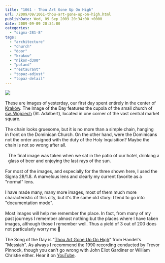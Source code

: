 ```yaml
---
title: "1061 - Thou Art Gone Up On High"
url: /2009/09/1061-thou-art-gone-up-on-high.html
publishDate: Wed, 09 Sep 2009 20:34:00 +0000
date: 2009-09-09 20:34:00
categories: 
  - "sigma-281-8"
tags: 
  - "architecture"
  - "church"
  - "door"
  - "krakow"
  - "nikon-d300"
  - "poland"
  - "restaurant"
  - "topaz-adjust"
  - "topaz-detail"
---
```

<a href="https://d25zfm9zpd7gm5.cloudfront.net/1200x1200/2009/20090908_120600_1_ps.jpg" target="_blank"><img src="https://d25zfm9zpd7gm5.cloudfront.net/0600x0600/2009/20090908_120600_1_ps.jpg"/></a><br/><br/>These are images of yesterday, our first day spent entirely in the center of <a href="http://en.wikipedia.org/wiki/Krakow" target="_blank">Kraków</a>. The Image of the Day features the cupola of the small church of <a href="http://en.wikipedia.org/wiki/Church_of_St._Wojciech">sw. Wojciech</a> (St. Adalbert), located in one corner of the vast central market square.<br/><br/><a href="https://d25zfm9zpd7gm5.cloudfront.net/1200x1200/2009/20090908_141433_ps.jpg" target="_blank"><img alt="" border="0" src="https://d25zfm9zpd7gm5.cloudfront.net/0150x0150/2009/20090908_141433_ps.jpg" style="margin: 10pt 10px 10px 0pt; float: right;"/></a> The chain looks gruesome, but it is no more than a simple chain, hanging in front on the Dominican Church. On the other hand, were the Dominicans not the order assigned with the duty of the Holy Inquisition? Maybe the chain is not so wrong after all.<br/><br/><a href="https://d25zfm9zpd7gm5.cloudfront.net/1200x1200/2009/20090908_181159_ps.jpg" target="_blank"><img alt="" border="0" src="https://d25zfm9zpd7gm5.cloudfront.net/0150x0150/2009/20090908_181159_ps.jpg" style="margin: 10pt 10px 10px 0pt; float: left;"/></a> The final image was taken when we sat in the patio of our hotel, drinking a glass of beer and enjoying the last rays of the sun. <br/><br/>For most of the images, and especially for the three shown here, I used the Sigma 28/1.8. A marvelous lens and clearly my current favorite as a "normal" lens.<br/><br/> I have made many, many more images, most of them much more characteristic of this city, but it's the same old story: I tend to go into "documentation mode". <br/><br/>Most images will help me remember the place. In fact, from many of my past journeys I remember almost nothing but the places where I have taken images, although those I remember well. Thus a yield of 3 out of 200 does not particularly worry me 🙂<br/><br/>The Song of the Day is "<a href="http://www.lyricsmode.com/lyrics/h/handel_george_frideric/36_air_for_alto_thou_art_gone_up_on_high.html" target="_blank">Thou Art Gone Up On High</a>" from Handel's "Messiah". As always I recommend the 1990 recording conducted by Trevor Pinnock, though you can't go wrong with John Eliot Gardiner or William Christie either. Hear it on <a href="http://www.youtube.com/watch?v=pu7j4bmZSY4" target="_blank">YouTube</a>.
